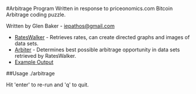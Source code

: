 #Arbitrage Program 
Written in response to priceonomics.com Bitcoin Arbitrage coding puzzle.

Written by Glen Baker - iepathos@gmail.com

- [RatesWalker](https://github.com/iepathos/arbiter/blob/master/rates.py#L40) - Retrieves rates, can create directed graphs and images of data sets.
- [Arbiter](https://github.com/iepathos/arbiter/blob/master/arbiter.py#L69) - Determines best possible arbitrage opportunity in data sets retrieved by RatesWalker.
- [Example Output](https://github.com/iepathos/arbiter/blob/master/sample%20run.png)

##Usage
./arbitrage

Hit 'enter' to re-run and 'q' to quit.